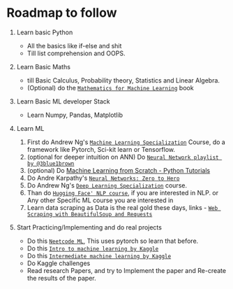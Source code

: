 # Roadmap to follow

1. Learn basic Python

   - All the basics like if-else and shit
   - Till list comprehension and OOPS.

2. Learn Basic Maths

   - till Basic Calculus, Probability theory, Statistics and Linear Algebra.
   - (Optional) do the [`Mathematics for Machine Learning`](https://course.ccs.neu.edu/ds4420sp20/readings/mml-book.pdf) book

3. Learn Basic ML developer Stack

   - Learn Numpy, Pandas, Matplotlib

4. Learn ML

   1. First do Andrew Ng's [`Machine Learning Specialization`](https://www.coursera.org/specializations/machine-learning-introduction#courses)
      Course, do a framework like Pytorch, Sci-kit learn or Tensorflow.
   2. (optional for deeper intuition on ANN) Do [`Neural Network playlist by @3blue1brown`](https://www.youtube.com/playlist?list=PLZHQObOWTQDNU6R1_67000Dx_ZCJB-3pi)
   3. (optional) Do [Machine Learning from Scratch - Python Tutorials](https://www.youtube.com/playlist?list=PLqnslRFeH2Upcrywf-u2etjdxxkL8nl7E)
   4. Do Andre Karpathy's [`Neural Networks: Zero to Hero`](https://www.youtube.com/playlist?list=PLAqhIrjkxbuWI23v9cThsA9GvCAUhRvKZ)
   5. Do Andrew Ng's [`Deep Learning Specialization`](https://www.coursera.org/specializations/deep-learning?irgwc=1#courses) course.
   6. Than do [`Hugging Face' NLP course`](https://huggingface.co/learn/nlp-course/chapter1/1), if you are interested in
      NLP. or Any other Specific ML course you are interested in
   7. Learn data scraping as Data is the real gold these days, links - [`Web Scraping with BeautifulSoup and Requests`](https://www.youtube.com/watch?v=ng2o98k983k&pp=ygUXY29yZXkgc2NoYWZlciBiZWF1dGlmdWw%3D)

5. Start Practicing/Implementing and do real projects
   - Do this [`Neetcode ML`](https://neetcode.io/practice?subpage=practice&tab=coreSkills&topic=Machine%20Learning),
     This uses pytorch so learn that before.
   - Do this [`Intro to machine learning by Kaggle`](https://www.kaggle.com/learn/intro-to-machine-learning)
   - Do this [`Intermediate machine learning by Kaggle`](https://www.kaggle.com/learn/intermediate-machine-learning)
   - Do Kaggle challenges
   - Read research Papers, and try to Implement the paper and Re-create the results of the paper.
